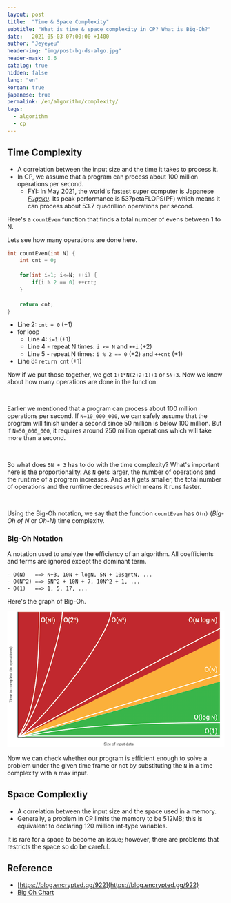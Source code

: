 ```yaml
---
layout: post
title:  "Time & Space Complexity"
subtitle: "What is time & space complexity in CP? What is Big-Oh?"
date:   2021-05-03 07:00:00 +1400
author: "Jeyeyeu"
header-img: "img/post-bg-ds-algo.jpg"
header-mask: 0.6
catalog: true
hidden: false
lang: "en"
korean: true
japanese: true
permalink: /en/algorithm/complexity/
tags:
  - algorithm
  - cp
---
```


## Time Complexity
- A correlation between the input size and the time it takes to process it.
- In CP, we assume that a program can process about 100 million operations per second.
  + FYI: In May 2021, the world's fastest super computer is Japanese _[Fugaku](https://blog.global.fujitsu.com/fgb/2020-06-22/supercomputer-fugaku-named-world-fastest/)_. Its peak performance is 537petaFLOPS(PF) which means it can process about 53.7 quadrillion operations per second.

Here's a `countEven` function that finds a total number of evens between 1 to N.

Lets see how many operations are done here.

```cpp
int countEven(int N) {
    int cnt = 0;

    for(int i=1; i<=N; ++i) {
        if(i % 2 == 0) ++cnt;
    }

    return cnt;
}
```

- Line 2: `cnt = 0` (+1)
- for loop
  + Line 4: `i=1` (+1)
  + Line 4 - repeat N times: `i <= N` and `++i` (+2) 
  + Line 5 - repeat N times: `i % 2 == 0` (+2) and `++cnt` (+1)
- Line 8: `return cnt` (+1)

Now if we put those together, we get `1+1*N(2+2+1)+1` or `5N+3`. Now we know about how many operations are done in the function.

<br>

Earlier we mentioned that a program can process about 100 million operations per second. If `N=10_000_000`, we can safely assume that the program will finish under a second since 50 million is below 100 million.
But if `N=50_000_000`, it requires around 250 million operations which will take more than a second.

<br>

So what does `5N + 3` has to do with the time complexity? What's important here is the proportionality. As `N` gets larger, the number of operations and the runtime of a program increases. And as `N` gets smaller, the total number of operations and the runtime decreases which means it runs faster.

<br>

Using the Big-Oh notation, we say that the function `countEven` has `O(n)` (_Big-Oh of N_ or _Oh-N_) time complexity.

### Big-Oh Notation
A notation used to analyze the efficiency of an algorithm. All coefficients and terms are ignored except the dominant term.

```
- O(N)   ==> N+3, 10N + logN, 5N + 10sqrtN, ...
- O(N^2) ==> 5N^2 + 10N + 7, 10N^2 + 1, ...
- O(1)   ==> 1, 5, 17, ...
```

Here's the graph of Big-Oh.

![Big-Oh Chart](/img/in-post/ds-algo/complexity/big-oh.png)

Now we can check whether our program is efficient enough to solve a problem under the given time frame or not by substituting the `N` in a time complexity with a max input.

## Space Complextiy
- A correlation between the input size and the space used in a memory.
- Generally, a problem in CP limits the memory to be 512MB; this is equivalent to declaring 120 million int-type variables.

It is rare for a space to become an issue; however, there are problems that restricts the space so do be careful.

## Reference
- [https://blog.encrypted.gg/922](https://blog.encrypted.gg/922)
- [Big Oh Chart](https://danielmiessler.com/study/big-o-notation/)